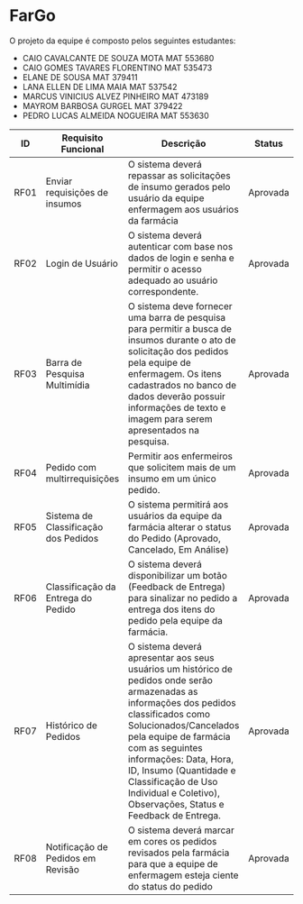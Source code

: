 # FarGo

O projeto da equipe é composto pelos seguintes estudantes: 

- CAIO CAVALCANTE DE SOUZA MOTA MAT 553680
- CAIO GOMES TAVARES FLORENTINO MAT 535473
- ELANE DE SOUSA MAT 379411
- LANA ELLEN DE LIMA MAIA MAT 537542
- MARCUS VINICIUS ALVEZ PINHEIRO MAT 473189
- MAYROM BARBOSA GURGEL MAT 379422
- PEDRO LUCAS ALMEIDA NOGUEIRA MAT 553630


| ID | Requisito Funcional | Descrição | Status |
|----|---------------------|-----------|--------|
| RF01 | Enviar requisições de insumos | O sistema deverá repassar as solicitações de insumo gerados pelo usuário da equipe enfermagem aos usuários da farmácia | Aprovada |
| RF02 | Login de Usuário | O sistema deverá autenticar com base nos dados de login e senha e permitir o acesso adequado ao usuário correspondente. | Aprovada |
| RF03 | Barra de Pesquisa Multimídia | O sistema deve fornecer uma barra de pesquisa para permitir a busca de insumos durante o ato de solicitação dos pedidos pela equipe de enfermagem. Os itens cadastrados no banco de dados deverão possuir informações de texto e imagem para serem apresentados na pesquisa. | Aprovada |
| RF04 | Pedido com multirrequisições | Permitir aos enfermeiros que solicitem mais de um insumo em um único pedido. | Aprovada |
| RF05 | Sistema de Classificação dos Pedidos | O sistema permitirá aos usuários da equipe da farmácia alterar o status do Pedido (Aprovado, Cancelado, Em Análise) | Aprovada |
| RF06 | Classificação da Entrega do Pedido | O sistema deverá disponibilizar um botão (Feedback de Entrega) para sinalizar no pedido a entrega dos itens do pedido pela equipe da farmácia. | Aprovada |
| RF07 | Histórico de Pedidos | O sistema deverá apresentar aos seus usuários um histórico de pedidos onde serão armazenadas as informações dos pedidos classificados como Solucionados/Cancelados pela equipe de farmácia com as seguintes informações: Data, Hora, ID, Insumo (Quantidade e Classificação de Uso Individual e Coletivo), Observações, Status e Feedback de Entrega. | Aprovada |
| RF08 | Notificação de Pedidos em Revisão | O sistema deverá marcar em cores os pedidos revisados pela farmácia para que a equipe de enfermagem esteja ciente do status do pedido | Aprovada |
